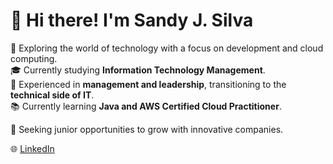 # 👋 Hi there! I'm Sandy J. Silva  

🚀 Exploring the world of technology with a focus on development and cloud computing.  
🎓 Currently studying **Information Technology Management**.  
💼 Experienced in **management and leadership**, transitioning to the **technical side of IT**.  
📚 Currently learning **Java and AWS Certified Cloud Practitioner**.  

🌱 Seeking junior opportunities to grow with innovative companies.  

🌐 [LinkedIn](https://www.linkedin.com/in/sandy-j-silva-7103a91a1/)
